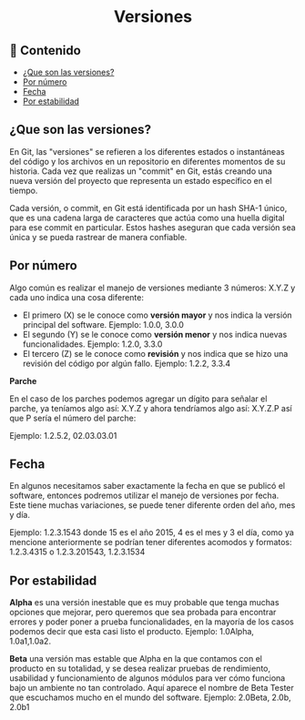 <h1 align="center">Versiones</h1>

<h2>📑 Contenido</h2>

- [¿Que son las versiones?](#que-son-las-versiones)
- [Por número](#por-número)
- [Fecha](#fecha)
- [Por estabilidad](#por-estabilidad)

## ¿Que son las versiones?

En Git, las "versiones" se refieren a los diferentes estados o instantáneas del código y los archivos en un repositorio en diferentes momentos de su historia. Cada vez que realizas un "commit" en Git, estás creando una nueva versión del proyecto que representa un estado específico en el tiempo.

Cada versión, o commit, en Git está identificada por un hash SHA-1 único, que es una cadena larga de caracteres que actúa como una huella digital para ese commit en particular. Estos hashes aseguran que cada versión sea única y se pueda rastrear de manera confiable.

## Por número

Algo común es realizar el manejo de versiones mediante 3 números: X.Y.Z y cada uno indica una cosa diferente:

- El primero (X) se le conoce como **versión mayor** y nos indica la versión principal del software. Ejemplo: 1.0.0, 3.0.0
- El segundo (Y) se le conoce como **versión menor** y nos indica nuevas funcionalidades. Ejemplo: 1.2.0, 3.3.0
- El tercero (Z) se le conoce como **revisión** y nos indica que se hizo una revisión del código por algún fallo. Ejemplo: 1.2.2, 3.3.4

**Parche**

En el caso de los parches podemos agregar un dígito para señalar el parche, ya teníamos algo así: X.Y.Z y ahora tendríamos algo así: X.Y.Z.P así que P sería el número del parche:

Ejemplo: 1.2.5.2, 02.03.03.01

## Fecha

En algunos necesitamos saber exactamente la fecha en que se publicó el software, entonces podremos utilizar el manejo de versiones por fecha. Este tiene muchas variaciones, se puede tener diferente orden del año, mes y día.

Ejemplo: 1.2.3.1543 donde 15 es el año 2015, 4 es el mes y 3 el día, como ya mencione anteriormente se podrían tener diferentes acomodos y formatos: 1.2.3.4315 o 1.2.3.201543, 1.2.3.1534

## Por estabilidad

**Alpha** es una versión inestable que es muy probable que tenga muchas opciones que mejorar, pero queremos que sea probada para encontrar errores y poder poner a prueba funcionalidades, en la mayoría de los casos podemos decir que esta casi listo el producto. Ejemplo: 1.0Alpha, 1.0a1,1.0a2.

**Beta** una versión mas estable que Alpha en la que contamos con el producto en su totalidad, y se desea realizar pruebas de rendimiento, usabilidad y funcionamiento de algunos módulos para ver cómo funciona bajo un ambiente no tan controlado. Aquí aparece el nombre de Beta Tester que escuchamos mucho en el mundo del software. Ejemplo: 2.0Beta, 2.0b, 2.0b1
